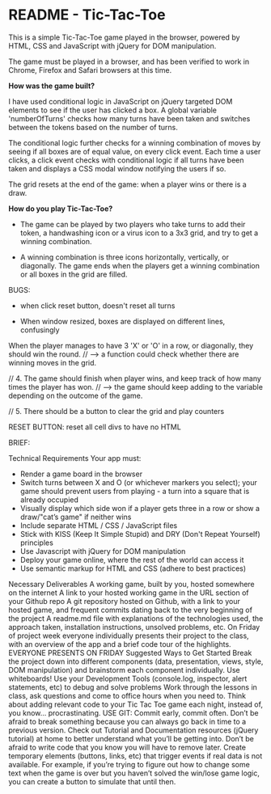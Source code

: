 # README - Tic-Tac-Toe

This is a simple Tic-Tac-Toe game played in the browser, powered by HTML, CSS and JavaScript with jQuery for DOM manipulation. 

The game must be played in a browser, and has been verified to work in Chrome, Firefox and Safari browsers at this time.


**How was the game built?**

I have used conditional logic in JavaScript on jQuery targeted DOM elements to see if the user has clicked a box. A global variable 'numberOfTurns' checks how many turns have been taken and switches between the tokens based on the number of turns. 

The conditional logic further checks for a winning combination of moves by seeing if all boxes are of equal value, on every click event. Each time a user clicks, a click event checks with conditional logic if all turns have been taken and displays a CSS modal window notifying the users if so.

The grid resets at the end of the game: when a player wins or there is a draw. 

**How do you play Tic-Tac-Toe?**

- The game can be played by two players who take turns to add their token, a handwashing icon or a virus icon to a 3x3 grid, and try to get a winning combination.

- A winning combination is three icons horizontally, vertically, or diagonally. The game ends when the players get a winning combination or all boxes in the grid are filled.





BUGS:
- when click reset button, doesn't reset all turns

- When window resized, boxes are displayed on different lines, confusingly






When the player manages to have 3 'X' or 'O' in a row, or diagonally, they should win the round.
    // --> a function could check whether there are winning moves in the grid.

// 4. The game should finish when player wins, and keep track of how many times the player has won.
        // --> the game should keep adding to the variable depending on the outcome of the game.


// 5. There should be a button to clear the grid and play counters


RESET BUTTON:
reset all cell divs to have no HTML












BRIEF:



Technical Requirements
Your app must:

- Render a game board in the browser
- Switch turns between X and O (or whichever markers you select); your game should prevent users from playing - a turn into a square that is already occupied
- Visually display which side won if a player gets three in a row or show a draw/"cat’s game" if neither wins
- Include separate HTML / CSS / JavaScript files
- Stick with KISS (Keep It Simple Stupid) and DRY (Don't Repeat Yourself) principles
- Use Javascript with jQuery for DOM manipulation
- Deploy your game online, where the rest of the world can access it
- Use semantic markup for HTML and CSS (adhere to best practices)




Necessary Deliverables
A working game, built by you, hosted somewhere on the internet
A link to your hosted working game in the URL section of your Github repo
A git repository hosted on Github, with a link to your hosted game, and frequent commits dating back to the very beginning of the project
A readme.md file with explanations of the technologies used, the approach taken, installation instructions, unsolved problems, etc.
On Friday of project week everyone individually presents their project to the class, with an overview of the app and a brief code tour of the highlights.
EVERYONE PRESENTS ON FRIDAY
Suggested Ways to Get Started
Break the project down into different components (data, presentation, views, style, DOM manipulation) and brainstorm each component individually. Use whiteboards!
Use your Development Tools (console.log, inspector, alert statements, etc) to debug and solve problems
Work through the lessons in class, ask questions and come to office hours when you need to. Think about adding relevant code to your Tic Tac Toe game each night, instead of, you know... procrastinating.
USE GIT: Commit early, commit often. Don’t be afraid to break something because you can always go back in time to a previous version.
Check out Tutorial and Documentation resources (jQuery tutorial) at home to better understand what you’ll be getting into.
Don’t be afraid to write code that you know you will have to remove later. Create temporary elements (buttons, links, etc) that trigger events if real data is not available. For example, if you’re trying to figure out how to change some text when the game is over but you haven’t solved the win/lose game logic, you can create a button to simulate that until then.

